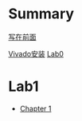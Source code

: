 # Summary

[写在前面](./写在前面.md)

[Vivado安装](./热身/Vivado安装.md)
[Lab0](./热身/Lab0.md)

# Lab1

- [Chapter 1](./chapter_1.md)

